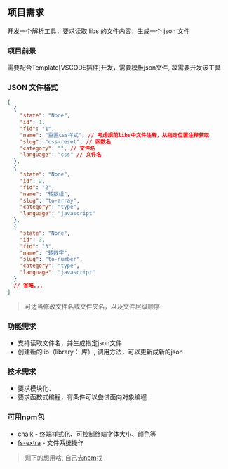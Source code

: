 ## 项目需求
开发一个解析工具，要求读取 libs 的文件内容，生成一个 json 文件

### 项目前景
需要配合Template[VSCODE插件]开发，需要模板json文件, 故需要开发该工具

### JSON 文件格式
```json
[
  {
    "state": "None",
    "id": 1,
    "fid": "1",
    "name": "重置css样式", // 考虑规范libs中文件注释，从指定位置注释获取
    "slug": "css-reset", // 函数名
    "category": "", // 文件名
    "language": "css" // 文件名
  },
  {
    "state": "None",
    "id": 2,
    "fid": "2",
    "name": "转数组",
    "slug": "to-array",
    "category": "type",
    "language": "javascript"
  },
  {
    "state": "None",
    "id": 3,
    "fid": "3",
    "name": "转数字",
    "slug": "to-number",
    "category": "type",
    "language": "javascript"
  }
  // 省略...
]
```
> 可适当修改文件名或文件夹名，以及文件层级顺序

### 功能需求
- 支持读取文件名，并生成指定json文件
- 创建新的lib（library： 库）, 调用方法，可以更新成新的json

### 技术需求
- 要求模块化、
- 要求函数式编程，有条件可以尝试面向对象编程

### 可用npm包
- [chalk](https://www.npmjs.com/package/chalk) - 终端样式化、可控制终端字体大小、颜色等
- [fs-extra](https://www.npmjs.com/package/fs-extra) - 文件系统操作

> 剩下的想用啥, 自己去[npm](https://www.npmjs.com/)找



